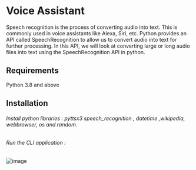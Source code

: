 
# Voice Assistant
Speech recognition is the process of converting audio into text. This is commonly used in voice assistants like Alexa, Siri, etc. Python provides an API called SpeechRecognition to allow us to convert audio into text for further processing. In this API, we will look at converting large or long audio files into text using the SpeechRecognition API in python.

## Requirements
Python 3.8 and  above 



## Installation 

###### Install python libraries :  pyttsx3 speech_recognition , datetime ,wikipedia, webbrowser, os and random.

###### Run the CLI application :

![image](https://user-images.githubusercontent.com/66878185/148821686-8cecdbeb-73f8-454c-8552-6f7cea3b2556.png)

